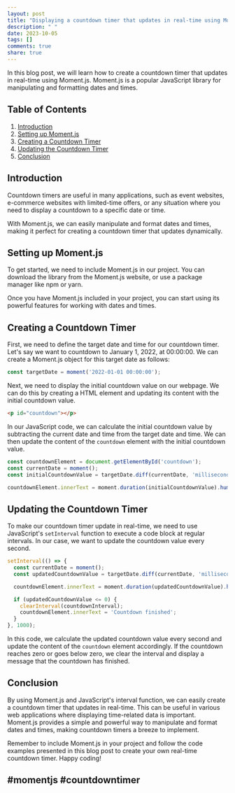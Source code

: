 ```yaml
---
layout: post
title: "Displaying a countdown timer that updates in real-time using Moment.js"
description: " "
date: 2023-10-05
tags: []
comments: true
share: true
---
```


In this blog post, we will learn how to create a countdown timer that updates in real-time using Moment.js. Moment.js is a popular JavaScript library for manipulating and formatting dates and times.

## Table of Contents
1. [Introduction](#introduction)
2. [Setting up Moment.js](#setting-up-moment.js)
3. [Creating a Countdown Timer](#creating-a-countdown-timer)
4. [Updating the Countdown Timer](#updating-the-countdown-timer)
5. [Conclusion](#conclusion)

## Introduction

Countdown timers are useful in many applications, such as event websites, e-commerce websites with limited-time offers, or any situation where you need to display a countdown to a specific date or time.

With Moment.js, we can easily manipulate and format dates and times, making it perfect for creating a countdown timer that updates dynamically.

## Setting up Moment.js

To get started, we need to include Moment.js in our project. You can download the library from the Moment.js website, or use a package manager like npm or yarn.

Once you have Moment.js included in your project, you can start using its powerful features for working with dates and times.

## Creating a Countdown Timer

First, we need to define the target date and time for our countdown timer. Let's say we want to countdown to January 1, 2022, at 00:00:00. We can create a Moment.js object for this target date as follows:

```javascript
const targetDate = moment('2022-01-01 00:00:00');
```

Next, we need to display the initial countdown value on our webpage. We can do this by creating a HTML element and updating its content with the initial countdown value.

```html
<p id="countdown"></p>
```

In our JavaScript code, we can calculate the initial countdown value by subtracting the current date and time from the target date and time. We can then update the content of the `countdown` element with the initial countdown value.

```javascript
const countdownElement = document.getElementById('countdown');
const currentDate = moment();
const initialCountdownValue = targetDate.diff(currentDate, 'milliseconds');

countdownElement.innerText = moment.duration(initialCountdownValue).humanize();
```

## Updating the Countdown Timer

To make our countdown timer update in real-time, we need to use JavaScript's `setInterval` function to execute a code block at regular intervals. In our case, we want to update the countdown value every second.

```javascript
setInterval(() => {
  const currentDate = moment();
  const updatedCountdownValue = targetDate.diff(currentDate, 'milliseconds');

  countdownElement.innerText = moment.duration(updatedCountdownValue).humanize();

  if (updatedCountdownValue <= 0) {
    clearInterval(countdownInterval);
    countdownElement.innerText = 'Countdown finished';
  }
}, 1000);
```

In this code, we calculate the updated countdown value every second and update the content of the `countdown` element accordingly. If the countdown reaches zero or goes below zero, we clear the interval and display a message that the countdown has finished.

## Conclusion

By using Moment.js and JavaScript's interval function, we can easily create a countdown timer that updates in real-time. This can be useful in various web applications where displaying time-related data is important. Moment.js provides a simple and powerful way to manipulate and format dates and times, making countdown timers a breeze to implement.

Remember to include Moment.js in your project and follow the code examples presented in this blog post to create your own real-time countdown timer. Happy coding!

## #momentjs #countdowntimer